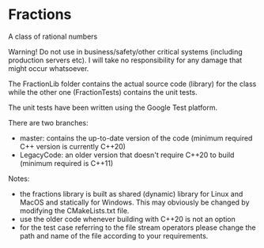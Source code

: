 # Fractions
A class of rational numbers

Warning! Do not use in business/safety/other critical systems (including production servers etc). I will take no responsibility for any damage that might occur whatsoever.

The FractionLib folder contains the actual source code (library) for the class while the other one (FractionTests) contains the unit tests.

The unit tests have been written using the Google Test platform.

There are two branches:
- master: contains the up-to-date version of the code (minimum required C++ version is currently C++20)
- LegacyCode: an older version that doesn't require C++20 to build (minimum required is C++11)

Notes:
- the fractions library is built as shared (dynamic) library for Linux and MacOS and statically for Windows. This may obviously be changed by modifying the CMakeLists.txt file.
- use the older code whenever building with C++20 is not an option
- for the test case referring to the file stream operators please change the path and name of the file according to your requirements.

